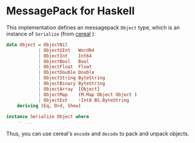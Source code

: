 # MessagePack for Haskell

This implementation defines an messagepack `Object` type, which is an instance of
`Serialize` (from [cereal](http://hackage.haskell.org/package/cereal) ):

```haskell
data Object = ObjectNil
            | ObjectUInt   Word64
            | ObjectInt    Int64
            | ObjectBool   Bool
            | ObjectFloat  Float
            | ObjectDouble Double
            | ObjectString ByteString
            | ObjectBinary ByteString
            | ObjectArray  [Object]
            | ObjectMap    (M.Map Object Object )
            | ObjectExt    !Int8 BS.ByteString
    deriving (Eq, Ord, Show)
    
instance Serialize Object where
    -- ...
```

Thus, you can use cereal's `encode` and `decode` to pack and unpack objects.
